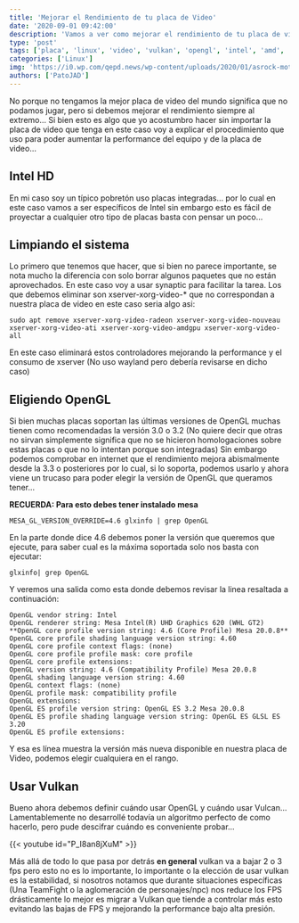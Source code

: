 ```yaml
---
title: 'Mejorar el Rendimiento de tu placa de Video'
date: '2020-09-01 09:42:00'
description: 'Vamos a ver como mejorar el rendimiento de tu placa de video en este caso con ejemplo de una Intel UHD'
type: 'post'
tags: ['placa', 'linux', 'video', 'vulkan', 'opengl', 'intel', 'amd', 'gpu']
categories: ['Linux']
img: 'https://i0.wp.com/qepd.news/wp-content/uploads/2020/01/asrock-mother.jpg?fit=600%2C300&ssl=1'
authors: ['PatoJAD']
---
```


No porque no tengamos la mejor placa de video del mundo significa que no podamos jugar, pero si debemos mejorar el rendimiento siempre al extremo… Si bien esto es algo que yo acostumbro hacer sin importar la placa de video que tenga en este caso voy a explicar el procedimiento que uso para poder aumentar la performance del equipo y de la placa de video…

## Intel HD

En mi caso soy un típico pobretón uso placas integradas… por lo cual en este caso vamos a ser específicos de Intel sin embargo esto es fácil de proyectar a cualquier otro tipo de placas basta con pensar un poco…

## Limpiando el sistema

Lo primero que tenemos que hacer, que si bien no parece importante, se nota mucho la diferencia con solo borrar algunos paquetes que no están aprovechados. En este caso voy a usar synaptic para facilitar la tarea. Los que debemos eliminar son xserver-xorg-video-\* que no correspondan a nuestra placa de video en este caso seria algo asi:

    sudo apt remove xserver-xorg-video-radeon xserver-xorg-video-nouveau xserver-xorg-video-ati xserver-xorg-video-amdgpu xserver-xorg-video-all

En este caso eliminará estos controladores mejorando la performance y el consumo de xserver (No uso wayland pero debería revisarse en dicho caso)

## Eligiendo OpenGL

Si bien muchas placas soportan las últimas versiones de OpenGL muchas tienen como recomendadas la versión 3.0 o 3.2 (No quiere decir que otras no sirvan simplemente significa que no se hicieron homologaciones sobre estas placas o que no lo intentan porque son integradas) Sin embargo podemos comprobar en internet que el rendimiento mejora abismalmente desde la 3.3 o posteriores por lo cual, si lo soporta, podemos usarlo y ahora viene un trucaso para poder elegir la versión de OpenGL que queramos tener…

**RECUERDA: Para esto debes tener instalado mesa**

    MESA_GL_VERSION_OVERRIDE=4.6 glxinfo | grep OpenGL

En la parte donde dice 4.6 debemos poner la versión que queremos que ejecute, para saber cual es la máxima soportada solo nos basta con ejecutar:

    glxinfo| grep OpenGL

Y veremos una salida como esta donde debemos revisar la linea resaltada a continuación:

    OpenGL vendor string: Intel
    OpenGL renderer string: Mesa Intel(R) UHD Graphics 620 (WHL GT2)
    **OpenGL core profile version string: 4.6 (Core Profile) Mesa 20.0.8**
    OpenGL core profile shading language version string: 4.60
    OpenGL core profile context flags: (none)
    OpenGL core profile profile mask: core profile
    OpenGL core profile extensions:
    OpenGL version string: 4.6 (Compatibility Profile) Mesa 20.0.8
    OpenGL shading language version string: 4.60
    OpenGL context flags: (none)
    OpenGL profile mask: compatibility profile
    OpenGL extensions:
    OpenGL ES profile version string: OpenGL ES 3.2 Mesa 20.0.8
    OpenGL ES profile shading language version string: OpenGL ES GLSL ES 3.20
    OpenGL ES profile extensions:

Y esa es línea muestra la versión más nueva disponible en nuestra placa de Video, podemos elegir cualquiera en el rango.

## Usar Vulkan

Bueno ahora debemos definir cuándo usar OpenGL y cuándo usar Vulcan… Lamentablemente no desarrollé todavía un algoritmo perfecto de como hacerlo, pero pude descifrar cuándo es conveniente probar…

{{< youtube id="P_I8an8jXuM" >}}

Más allá de todo lo que pasa por detrás **en general** vulkan va a bajar 2 o 3 fps pero esto no es lo importante, lo importante o la elección de usar vulkan es la estabilidad, si nosotros notamos que durante situaciones específicas (Una TeamFight o la aglomeración de personajes/npc) nos reduce los FPS drásticamente lo mejor es migrar a Vulkan que tiende a controlar más esto evitando las bajas de FPS y mejorando la performance bajo alta presión.
